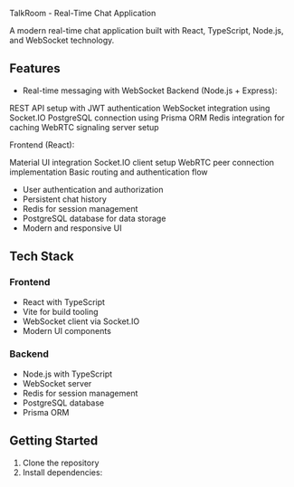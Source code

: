  TalkRoom - Real-Time Chat Application

A modern real-time chat application built with React, TypeScript, Node.js, and WebSocket technology.

## Features

- Real-time messaging with WebSocket Backend (Node.js + Express):

REST API setup with JWT authentication
WebSocket integration using Socket.IO
PostgreSQL connection using Prisma ORM
Redis integration for caching
WebRTC signaling server setup

Frontend (React):

Material UI integration
Socket.IO client setup
WebRTC peer connection implementation
Basic routing and authentication flow

- User authentication and authorization
- Persistent chat history
- Redis for session management
- PostgreSQL database for data storage
- Modern and responsive UI

## Tech Stack

### Frontend

- React with TypeScript
- Vite for build tooling
- WebSocket client via Socket.IO
- Modern UI components

### Backend

- Node.js with TypeScript
- WebSocket server
- Redis for session management
- PostgreSQL database
- Prisma ORM

## Getting Started

1. Clone the repository
2. Install dependencies:
